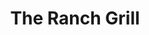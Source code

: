 ---
title: "The Ranch Grill"
address: "28, Gortin Rd, Omagh, Co. Tyrone BT79 7HX"
tel: "028 8225 8064"
county: "Tyrone"
category: "American Restaurants"
type: "Content"
lat: "54.613736"
lng: "-7.300207"
---